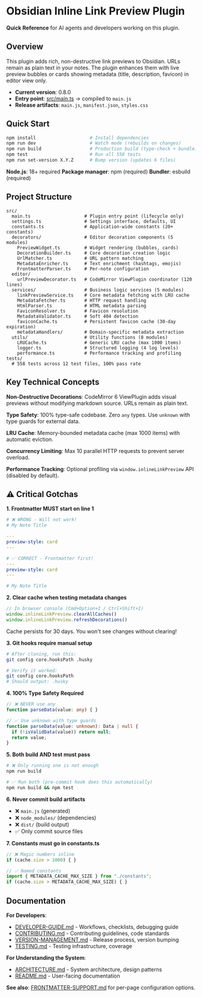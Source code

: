 # Obsidian Inline Link Preview Plugin

**Quick Reference** for AI agents and developers working on this plugin.

## Overview

This plugin adds rich, non-destructive link previews to Obsidian. URLs remain as plain text in your notes. The plugin enhances them with live preview bubbles or cards showing metadata (title, description, favicon) in editor view only.

- **Current version**: 0.8.0
- **Entry point**: [src/main.ts](../../src/main.ts) → compiled to `main.js`
- **Release artifacts**: `main.js`, `manifest.json`, `styles.css`

## Quick Start

```bash
npm install                    # Install dependencies
npm run dev                    # Watch mode (rebuilds on changes)
npm run build                  # Production build (type-check + bundle)
npm test                       # Run all 558 tests
npm run set-version X.Y.Z      # Bump version (updates 6 files)
```

**Node.js**: 18+ required
**Package manager**: npm (required)
**Bundler**: esbuild (required)

## Project Structure

```
src/
  main.ts                    # Plugin entry point (lifecycle only)
  settings.ts                # Settings interface, defaults, UI
  constants.ts               # Application-wide constants (20+ constants)
  decorators/                # Editor decoration components (5 modules)
    PreviewWidget.ts         # Widget rendering (bubbles, cards)
    DecorationBuilder.ts     # Core decoration creation logic
    UrlMatcher.ts            # URL pattern matching
    MetadataEnricher.ts      # Text enrichment (hashtags, emojis)
    FrontmatterParser.ts     # Per-note configuration
  editor/
    urlPreviewDecorator.ts   # CodeMirror ViewPlugin coordinator (120 lines)
  services/                  # Business logic services (5 modules)
    linkPreviewService.ts    # Core metadata fetching with LRU cache
    MetadataFetcher.ts       # HTTP request handling
    HtmlParser.ts            # HTML metadata parsing
    FaviconResolver.ts       # Favicon resolution
    MetadataValidator.ts     # Soft 404 detection
    faviconCache.ts          # Persistent favicon cache (30-day expiration)
    metadataHandlers/        # Domain-specific metadata extraction
  utils/                     # Utility functions (8 modules)
    LRUCache.ts              # Generic LRU cache (max 1000 items)
    logger.ts                # Structured logging (4 log levels)
    performance.ts           # Performance tracking and profiling
tests/
  # 558 tests across 12 test files, 100% pass rate
```

## Key Technical Concepts

**Non-Destructive Decorations**: CodeMirror 6 ViewPlugin adds visual previews without modifying markdown source. URLs remain as plain text.

**Type Safety**: 100% type-safe codebase. Zero `any` types. Use `unknown` with type guards for external data.

**LRU Cache**: Memory-bounded metadata cache (max 1000 items) with automatic eviction.

**Concurrency Limiting**: Max 10 parallel HTTP requests to prevent server overload.

**Performance Tracking**: Optional profiling via `window.inlineLinkPreview` API (disabled by default).

## ⚠️ Critical Gotchas

**1. Frontmatter MUST start on line 1**
```yaml
# ❌ WRONG - Will not work!
# My Note Title

---
preview-style: card
---

# ✅ CORRECT - Frontmatter first!
---
preview-style: card
---

# My Note Title
```

**2. Clear cache when testing metadata changes**
```javascript
// In browser console (Cmd+Option+I / Ctrl+Shift+I)
window.inlineLinkPreview.clearAllCaches()
window.inlineLinkPreview.refreshDecorations()
```
Cache persists for 30 days. You won't see changes without clearing!

**3. Git hooks require manual setup**
```bash
# After cloning, run this:
git config core.hooksPath .husky

# Verify it worked:
git config core.hooksPath
# Should output: .husky
```

**4. 100% Type Safety Required**
```typescript
// ❌ NEVER use any
function parseData(value: any) { }

// ✅ Use unknown with type guards
function parseData(value: unknown): Data | null {
  if (!isValidData(value)) return null;
  return value;
}
```

**5. Both build AND test must pass**
```bash
# ❌ Only running one is not enough
npm run build

# ✅ Run both (pre-commit hook does this automatically)
npm run build && npm test
```

**6. Never commit build artifacts**
- ❌ `main.js` (generated)
- ❌ `node_modules/` (dependencies)
- ❌ `dist/` (build output)
- ✅ Only commit source files

**7. Constants must go in constants.ts**
```typescript
// ❌ Magic numbers inline
if (cache.size > 1000) { }

// ✅ Named constants
import { METADATA_CACHE_MAX_SIZE } from "./constants";
if (cache.size > METADATA_CACHE_MAX_SIZE) { }
```

## Documentation

**For Developers**:
- [DEVELOPER-GUIDE.md](DEVELOPER-GUIDE.md) - Workflows, checklists, debugging guide
- [CONTRIBUTING.md](../../CONTRIBUTING.md) - Contributing guidelines, code standards
- [VERSION-MANAGEMENT.md](VERSION-MANAGEMENT.md) - Release process, version bumping
- [TESTING.md](TESTING.md) - Testing infrastructure, coverage

**For Understanding the System**:
- [ARCHITECTURE.md](ARCHITECTURE.md) - System architecture, design patterns
- [README.md](../../README.md) - User-facing documentation

**See also**: [FRONTMATTER-SUPPORT.md](../features/FRONTMATTER-SUPPORT.md) for per-page configuration options.
